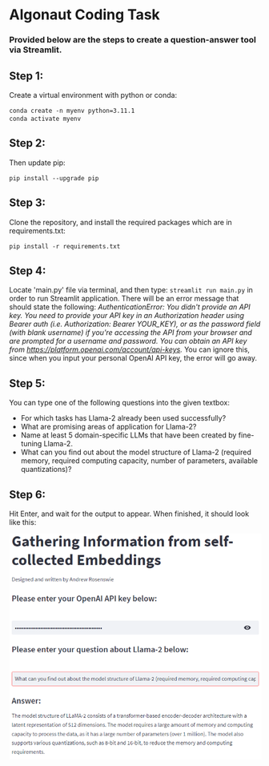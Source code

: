 # Algonaut Coding Task

### Provided below are the steps to create a question-answer tool via Streamlit.

## Step 1:
Create a virtual environment with python or conda:
```
conda create -n myenv python=3.11.1
conda activate myenv
```
## Step 2:
Then update pip:
```
pip install --upgrade pip
```
## Step 3:
Clone the repository, and install the required packages which are in requirements.txt:
```
pip install -r requirements.txt
```
## Step 4:
Locate 'main.py' file via terminal, and then type: ```streamlit run main.py``` in order to run Streamlit application.  There will be an error message that should state the following:  *AuthenticationError: You didn't provide an API key. You need to provide your API key in an Authorization header using Bearer auth (i.e. Authorization: Bearer YOUR_KEY), or as the password field (with blank username) if you're accessing the API from your browser and are prompted for a username and password. You can obtain an API key from https://platform.openai.com/account/api-keys.*  You can ignore this, since when you input your personal OpenAI API key, the error will go away.  
## Step 5:
You can type one of the following questions into the given textbox:
- For which tasks has Llama-2 already been used successfully?
- What are promising areas of application for Llama-2?
- Name at least 5 domain-specific LLMs that have been created by fine-tuning Llama-2.
- What can you find out about the model structure of Llama-2 (required memory, required computing capacity, number of parameters, available quantizations)?
## Step 6:
Hit Enter, and wait for the output to appear. When finished, it should look like this: 


![](coding_exercise_algonaut/screenshot.PNG)

